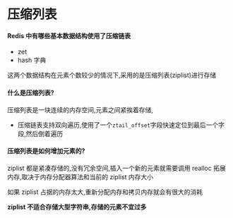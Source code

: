 # 压缩列表

#### Redis 中有哪些基本数据结构使用了压缩链表

- zet 
- hash 字典

这两个数据结构在元素个数较少的情况下,采用的是压缩列表(ziplist)进行存储

#### 什么是压缩列表?

压缩列表是一块连续的内存空间,元素之间紧挨着存储,

- 压缩链表支持双向遍历,使用了一个`ztail_offset`字段快速定位到最后一个字段,然后倒着遍历

#### 压缩列表是如何增加元素的?

ziplist 都是紧凑存储的,没有冗余空间,插入一个新的元素就需要调用 realloc 拓展内存,取决于内存分配器算法和当前的 ziplist 内存大小

如果 ziplist 占据的内存太大,重新分配内存和拷贝内存就会有很大的消耗

**ziplist 不适合存储大型字符串,存储的元素不宜过多**



